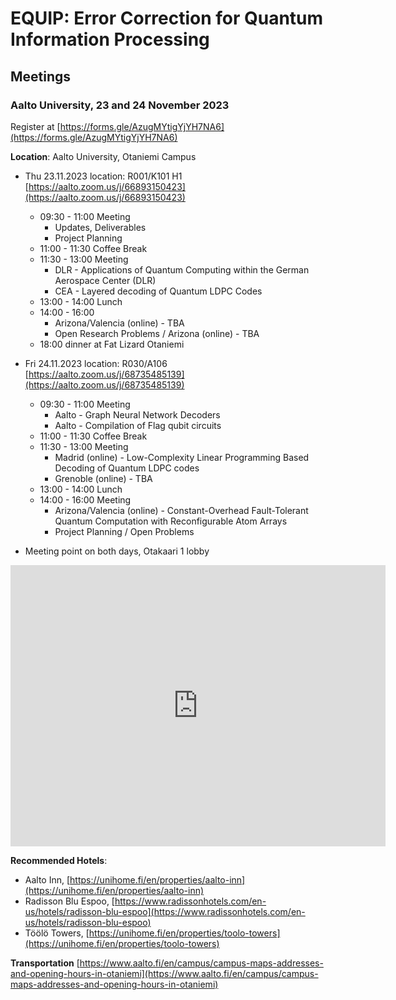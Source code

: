 # EQUIP: Error Correction for Quantum Information Processing

## Meetings

### Aalto University, 23 and 24 November 2023
Register at [https://forms.gle/AzugMYtigYjYH7NA6](https://forms.gle/AzugMYtigYjYH7NA6)

**Location**: Aalto University, Otaniemi Campus

* Thu 23.11.2023  location: R001/K101 H1 [https://aalto.zoom.us/j/66893150423](https://aalto.zoom.us/j/66893150423)
    - 09:30 - 11:00 Meeting
        * Updates, Deliverables
        * Project Planning
    - 11:00 - 11:30 Coffee Break
    - 11:30 - 13:00 Meeting
        * DLR - Applications of Quantum Computing within the German Aerospace Center (DLR)
        * CEA - Layered decoding of Quantum LDPC Codes
    - 13:00 - 14:00 Lunch
    - 14:00 - 16:00
        * Arizona/Valencia (online) - TBA
        * Open Research Problems / Arizona (online) - TBA
    - 18:00 dinner at Fat Lizard Otaniemi

* Fri 24.11.2023  location: R030/A106 [https://aalto.zoom.us/j/68735485139](https://aalto.zoom.us/j/68735485139)
    - 09:30 - 11:00 Meeting
        * Aalto - Graph Neural Network Decoders
        * Aalto - Compilation of Flag qubit circuits
    - 11:00 - 11:30 Coffee Break
    - 11:30 - 13:00 Meeting
        * Madrid (online) - Low-Complexity Linear Programming Based Decoding of Quantum LDPC codes
        * Grenoble (online) - TBA
    - 13:00 - 14:00 Lunch
    - 14:00 - 16:00 Meeting
        * Arizona/Valencia (online) - Constant-Overhead Fault-Tolerant Quantum Computation with Reconfigurable Atom Arrays
        * Project Planning / Open Problems


* Meeting point on both days, Otakaari 1 lobby

<iframe src="https://www.google.com/maps/embed?pb=!1m19!1m8!1m3!1d1983.6696409126566!2d24.8283084!3d60.1862002!3m2!1i1024!2i768!4f13.1!4m8!3e6!4m0!4m5!1s0x468df5ece31ea227%3A0x22f11a927c12b1c7!2sOtakaari%201%2002150%20Espoo!3m2!1d60.186200199999995!2d24.828308399999997!5e0!3m2!1sen!2sfi!4v1698246973466!5m2!1sen!2sfi" width="600" height="450" style="border:0;" allowfullscreen="" loading="lazy" referrerpolicy="no-referrer-when-downgrade"></iframe>

**Recommended Hotels**: 
* Aalto Inn, [https://unihome.fi/en/properties/aalto-inn](https://unihome.fi/en/properties/aalto-inn)
* Radisson Blu Espoo, [https://www.radissonhotels.com/en-us/hotels/radisson-blu-espoo](https://www.radissonhotels.com/en-us/hotels/radisson-blu-espoo)
* Töölö Towers, [https://unihome.fi/en/properties/toolo-towers](https://unihome.fi/en/properties/toolo-towers)

**Transportation**
[https://www.aalto.fi/en/campus/campus-maps-addresses-and-opening-hours-in-otaniemi](https://www.aalto.fi/en/campus/campus-maps-addresses-and-opening-hours-in-otaniemi)

